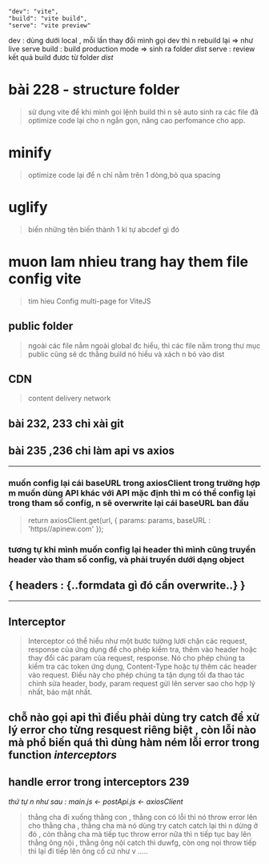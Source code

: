     "dev": "vite",
    "build": "vite build",
    "serve": "vite preview"

dev : dùng dưới local , mỗi lần thay đổi mình gọi dev thì n rebuild lại => như live serve
build : build production mode => sinh ra folder _dist_
serve : review kết quả build đươc từ folder _dist_

# bài 228 - structure folder

> sử dụng vite để khi mình goi lệnh build thì n sẽ auto sinh ra các file đã optimize code lại cho n ngắn gọn, nâng cao perfomance cho app.

# minify

> optimize code lại để n chỉ nằm trên 1 dòng,bỏ qua spacing

# uglify

> biến những tên biến thành 1 kí tự abcdef gì đó

# muon lam nhieu trang hay them file config vite

> tim hieu Config multi-page for ViteJS

## public folder

> ngoài các file nằm ngoài global đc hiểu, thì các file nằm trong thư mục public cũng sẽ dc thằng build nó hiểu và xách n bỏ vào dist

## CDN

> content delivery network

## bài 232, 233 chỉ xài git

## bài 235 ,236 chi làm api vs axios

---

### muốn config lại cái baseURL trong axiosClient trong trường hợp m muốn dùng API khác với API mặc định thì m có thể config lại trong tham số config, n sẽ overwrite lại cái baseURL ban đầu

> return axiosClient.get(url, { params: params, baseURL : 'https//apinew.com' });

### tương tự khi mình muốn config lại header thì mình cũng truyền header vào tham số config, và phải truyền dưới dạng object

## { headers : {..formdata gì đó cần overwrite..} }

---

## Interceptor

> Interceptor có thể hiểu như một bước tường lưới chặn các request, response của ứng dụng để cho phép kiểm tra, thêm vào header hoặc thay đổi các param của request, response. Nó cho phép chúng ta kiểm tra các token ứng dụng, Content-Type hoặc tự thêm các header vào request. Điều này cho phép chúng ta tận dụng tối đa thao tác chỉnh sửa header, body, param request gửi lên server sao cho hợp lý nhất, bảo mật nhất.

## chỗ nào gọi api thì điều phải dùng try catch để xử lý error cho từng resquest riêng biệt , còn lỗi nào mà phổ biến quá thì dùng hàm ném lỗi error trong function _interceptors_

## handle error trong interceptors 239

_thứ tự n như sau : main.js <- postApi.js <- axiosClient_

> thằng cha đi xuống thằng con , thằng con có lỗi thì nó throw error lên cho thằng cha , thằng cha mà nó dùng try catch catch lại thì n dừng ở đó , còn thằng cha mà tiếp tục throw error nữa thì n tiếp tục bay lên thằng ông nội , thằng ông nội catch thì duwfg, còn ong nọi throw tiếp thì lại đi tiếp lên ông cố cứ như v .....
